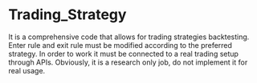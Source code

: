 # Trading_Strategy
It is a comprehensive code that allows for trading strategies backtesting. Enter rule and exit rule must be modified according to the preferred strategy. In order to work it must be connected to a real trading setup through APIs.
Obviously, it is a research only job, do not implement it for real usage.
